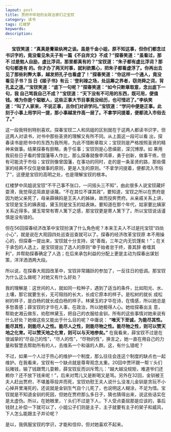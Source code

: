 ```yaml
---
layout: post
title: 贾府中年轻的女政治家们之宝钗
category: 读书
tags: 红楼梦
keywords: 
description: 
---
```

&nbsp;&nbsp;&nbsp;&nbsp;  __宝钗笑道：“真真是膏粱纨袴之谈。虽是千金小姐，原不知这事，但你们都念过书识字的，竟没看见朱夫子有一篇《不自弃文》不成？”探春笑道：“虽看过，那不 过是勉人自励，虚比浮词，那里都真有的？”宝钗道：“朱子都有虚比浮词？那句句都是有 的。你才办了两天时事，就利欲熏心，把朱子都看虚浮了。你再出去见了那些利弊大事，越发把孔子也看虚了！”探春笑道：“你这样一个通人，竟没看见子书？当 日《姬子书》有云：‘登利禄之场，处运筹之界者，窃尧舜之词，背孔孟之道。’”宝钗笑道：“底下一句呢？”探春笑道：“如今只断章取意，念出底下一句，我 自己骂我自己不成？”宝钗道：“天下没有不可用的东西，既可用，便值钱。难为你是个聪敏人，这些正事大节目事竟没经历，也可惜迟了。”李纨笑道：“叫了人家来，不说正事，且你们对讲学问。”宝钗道：“学问中便是正事。此刻于小事上用学问一提，那小事越发作高一层了。不拿学问提着，便都流入市俗去了。”__

这一段我特别特别喜欢。探春宝钗二人和凤姐的区别就在于这两人都读书识字，但这两人对读书，对书中那些圣贤的理解又有所不同。从上面这一段可以看 出，探春读书是把书中的东西为我所用，为此不惜断章取义；宝钗则是严格按照圣贤的精神来做事。结果探春有胆略，勇于任事；宝钗则是心思缜密，深沉博厚。如 果用我前些日子看的曾国藩等人作比，那么探春就像李鸿章，勇于创新，做事干练，但有可能流于市俗；宝钗则像曾国藩，在事功的同时，走的是一条圣贤的路，那些儒家的经典不仅仅是做事的原则，更是人生的原则。“不拿学问提着，便都流入市俗了”，这便是宝钗的高明之处，也是理解宝钗的根本。

红楼梦中凤姐说宝钗“不干己事不张口，一问摇头三不知”，由此很多人说宝钗藏奸耍滑，我觉得这简直是诬蔑。“不在其位不谋其政”，要知道，宝钗之所以在贾府是因为她父亲死了，母亲薛姨妈是王夫人的姊妹，故而投奔贾府。从亲戚关系上讲，宝钗是宝玉的姨表姐，黛玉则是宝玉的姑表妹。要知道在那个年代，姑家要比姨家关系近得多。黛玉常常有寄人篱下之感，那宝钗更是寄人篱下了。所以宝钗说话谨慎是没有错的。

但在56回探春经济改革中宝钗扮演了什么角色呢？本来王夫人不过是托宝钗“四处小心”，就是说在大观园四处巡查巡查就可以了。探春的经济改革宝钗原 本不用操心的，但探春一提出来，宝钗就十分支持，说“善哉，三年之内无饥馑矣！”；在关于承包的人选上，是宝钗提出了选人的原则“幸于始者怠于终，善其辞 者嗜其利”，并帮助探春确定了人选；在后来承包利益的分配上更是主动为探春出谋划策，洋洋洒洒两大段。

所以说，在探春大观园改革中，宝钗非常踊跃的参加了，一反往日的低调。那宝钗为什么这么做呢？对她又有什么好处？

我的理解是：这世间的人，就如同一粒种子，遇到了适当的条件，比如阳光、水、土壤，那它就要生长，无可阻挡的长大，长成它原本的样子。是松树的就长 成松树的样子，是白杨的就长成白杨的样子。林黛玉的才华在诗，在情感，所以她总是多愁善感；薛宝钗的才华在人事，在政治，所以她极得人心。她给探春出主 意，帮助史湘云做东，劝慰林黛玉，把自己的衣服给金钏，所有的这些事情对她来说有什么好处？她做这些又能出于什么目的呢？中庸说： __“唯天下至诚，为能尽其性。能尽其性，则能尽人之性。能尽人之性，则能尽物之性。能尽物之性，则可以赞天地之化育。可以赞天地之化育，则可以与天地参矣。”__ 在我看来，薛宝钗不过是在很诚挚的“尽自己的性”，“尽人的性”，“尽物的性”，换言之，她一直在用自己的力量和智慧去帮助所有的人，去维系一个和谐的人群。这，有什么错呢？

不过，如果一个人过于热心的维护一个制度，那么往往会连这个制度的缺点也一起维护。在我看来，宝钗有一个缺点就是尊卑观念太重。20回中贾环跟一帮丫头们玩赌钱，输了钱跟莺儿耍赖，薛宝钗反而训斥莺儿：“越大越没规矩，难道爷们还赖你？还不放下钱来呢！”，后来对莺儿又是断喝又是骂。另外在32回，金钏被王夫人赶出贾府，不堪羞辱投井而死，宝钗劝慰王夫人说什么没准儿金钏是贪玩不小心掉井里淹死的，还说就是金钏生气自个儿死了，也说明这人糊涂，不足为惜。宝钗就是不知道金钏的死因，但她在贾府那么多日子，猜也猜得出来，说这些话实在是太虚伪。所以，在她眼里，丫头们不过是下人，下人受点委屈那是应该的，事后钱财上补偿一下就可以了，小姐公子们则是主子，主子就要有主子的架子和威风，下人怎么能跟主子并论呢？

是以，我佩服宝钗的学识，才能和信仰，但对她喜欢不起来。
